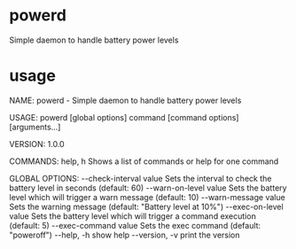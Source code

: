 # powerd
Simple daemon to handle battery power levels

# usage
NAME:
  powerd - Simple daemon to handle battery power levels

USAGE:
  powerd [global options] command [command options] [arguments...]

VERSION:
  1.0.0

COMMANDS:
    help, h  Shows a list of commands or help for one command

GLOBAL OPTIONS:
  --check-interval value  Sets the interval to check the battery level in seconds (default: 60)
  --warn-on-level value   Sets the battery level which will trigger a warn message (default: 10)
  --warn-message value    Sets the warning message (default: "Battery level at 10%")
  --exec-on-level value   Sets the battery level which will trigger a command execution (default: 5)
  --exec-command value    Sets the exec command (default: "poweroff")
  --help, -h              show help
  --version, -v           print the version
